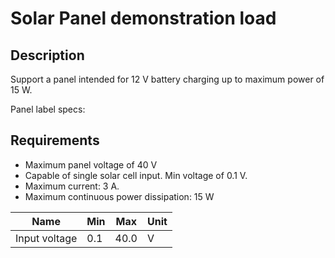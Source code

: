 # Solar Panel demonstration load



## Description

Support a panel intended for 12 V battery charging up to maximum power of 15 W.


Panel label specs:



## Requirements

- Maximum panel voltage of 40 V
- Capable of single solar cell input.  Min voltage of 0.1 V.
- Maximum current: 3 A.
- Maximum continuous power dissipation: 15 W


| Name              | Min   | Max   | Unit |
| ----              | ---   | ---   | ---- |
| Input voltage     |   0.1 |  40.0 | V |
                                     



